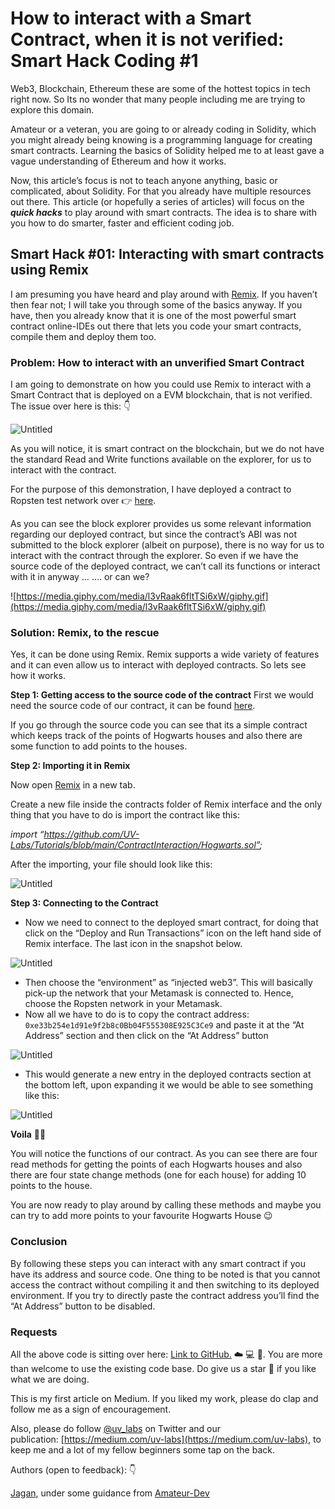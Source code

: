 # How to interact with a Smart Contract, when it is not verified: Smart Hack Coding #1

Web3, Blockchain, Ethereum these are some of the hottest topics in tech right now. So Its no wonder that many people including me are trying to explore this domain. 

Amateur or a veteran, you are going to or already coding in Solidity, which you might already being knowing is a programming language for creating smart contracts. Learning the basics of Solidity helped me to at least gave a vague understanding of Ethereum and how it works. 

Now, this article’s focus is not to teach anyone anything, basic or complicated, about Solidity.  For that you already have multiple resources out there.  This article (or hopefully a series of articles) will focus on the ***quick hacks*** to play around with smart contracts. The idea is to share with you how to do smarter, faster and efficient coding job.

## Smart Hack #01: Interacting with smart contracts using Remix

I am presuming you have heard and play around with [Remix](https://remix.ethereum.org/).  If you haven’t then fear not; I will take you through some of the basics anyway.  If you have, then you already know that it is one of the most powerful smart contract online-IDEs out there that lets you code your smart contracts, compile them and deploy them too.

### Problem: How to interact with an unverified Smart Contract

I am going to demonstrate on how you could use Remix to interact with a Smart Contract that is deployed on a EVM blockchain, that is not verified.  The issue over here is this: 👇

![Untitled](https://s3.us-west-2.amazonaws.com/secure.notion-static.com/9390820a-f84d-4a38-8d3a-ee4bcfc75b2d/Untitled.png?X-Amz-Algorithm=AWS4-HMAC-SHA256&X-Amz-Content-Sha256=UNSIGNED-PAYLOAD&X-Amz-Credential=AKIAT73L2G45EIPT3X45%2F20220628%2Fus-west-2%2Fs3%2Faws4_request&X-Amz-Date=20220628T113746Z&X-Amz-Expires=86400&X-Amz-Signature=d3664e45e2844b307d5495b30cf46151a3f7ae50a623c732edfe6207fc08e70a&X-Amz-SignedHeaders=host&response-content-disposition=filename%20%3D%22Untitled.png%22&x-id=GetObject)

As you will notice, it is smart contract on the blockchain, but we do not have the standard Read and Write functions available on the explorer, for us to interact with the contract.

For the purpose of this demonstration, I have deployed a contract to Ropsten test network over 👉 [here](https://ropsten.etherscan.io/address/0xe33b254e1d91e9f2b8c0bb04f555308e925c3ce9).

As you can see the block explorer provides us some relevant information regarding our deployed contract, but since the contract’s ABI was not submitted to the block explorer (albeit on purpose), there is no way for us to interact with the contract through the explorer. So even if we have the source code of the deployed contract, we can’t call its functions or interact with it in anyway … 
…. or can we?

![https://media.giphy.com/media/l3vRaak6fltTSi6xW/giphy.gif](https://media.giphy.com/media/l3vRaak6fltTSi6xW/giphy.gif)

### Solution: Remix, to the rescue

Yes, it can be done using Remix. Remix supports a wide variety of features and it can even allow us to interact with deployed contracts. So lets see how it works.

**Step 1: Getting access to the source code of the contract**
First we would need the source code of our contract, it can be found [here](https://github.com/UV-Labs/Tutorials/blob/Jagannathes-patch-1/ContractInteraction/Hogwarts.sol). 

If you go through the source code you can see that its a simple contract which keeps track of the points of Hogwarts houses and also there are some function to add points to the houses.

**Step 2: Importing it in Remix** 

Now open [Remix](https://remix.ethereum.org) in a new tab. 

Create a new file inside the contracts folder of Remix interface and the only thing that you have to do is import the contract like this:

*import “https://github.com/UV-Labs/Tutorials/blob/main/ContractInteraction/Hogwarts.sol”;*

After the importing, your file should look like this:

![Untitled](https://s3.us-west-2.amazonaws.com/secure.notion-static.com/03018715-04a4-4be3-9473-409353fa89b3/Untitled.png?X-Amz-Algorithm=AWS4-HMAC-SHA256&X-Amz-Content-Sha256=UNSIGNED-PAYLOAD&X-Amz-Credential=AKIAT73L2G45EIPT3X45%2F20220628%2Fus-west-2%2Fs3%2Faws4_request&X-Amz-Date=20220628T113542Z&X-Amz-Expires=86400&X-Amz-Signature=7aef414eee0a92507a6311905efe70ab4dbe816456f14347f0277cf46d9476a6&X-Amz-SignedHeaders=host&response-content-disposition=filename%20%3D%22Untitled.png%22&x-id=GetObject)

**Step 3: Connecting to the Contract**

- Now we need to connect to the deployed smart contract, for doing that click on the “Deploy and Run Transactions” icon on the left hand side of Remix interface.  The last icon in the snapshot below.

![Untitled](https://s3.us-west-2.amazonaws.com/secure.notion-static.com/03092f62-3e7a-4a9a-8c14-91bd6049d0fd/Untitled.png?X-Amz-Algorithm=AWS4-HMAC-SHA256&X-Amz-Content-Sha256=UNSIGNED-PAYLOAD&X-Amz-Credential=AKIAT73L2G45EIPT3X45%2F20220628%2Fus-west-2%2Fs3%2Faws4_request&X-Amz-Date=20220628T113405Z&X-Amz-Expires=86400&X-Amz-Signature=848feb67e65c2aa717132da45a20ea55f370610af7a233052973c8bd9efa5d1b&X-Amz-SignedHeaders=host&response-content-disposition=filename%20%3D%22Untitled.png%22&x-id=GetObject)

- Then choose the “environment” as “injected web3”.  This will basically pick-up the network that your Metamask is connected to.  Hence, choose the Ropsten network in your Metamask.
- Now all we have to do is to copy the contract address: `0xe33b254e1d91e9f2b8c0Bb04F555308E925C3Ce9`  and paste it at the “At Address” section and then click on the “At Address” button

![Untitled](https://s3.us-west-2.amazonaws.com/secure.notion-static.com/32ed1b8c-6ab1-4b23-b13c-9e96278912e0/Untitled.png?X-Amz-Algorithm=AWS4-HMAC-SHA256&X-Amz-Content-Sha256=UNSIGNED-PAYLOAD&X-Amz-Credential=AKIAT73L2G45EIPT3X45%2F20220628%2Fus-west-2%2Fs3%2Faws4_request&X-Amz-Date=20220628T113619Z&X-Amz-Expires=86400&X-Amz-Signature=888618d49b878a8a4a2da2096ed18827479b9c69ef8dfd9ecc6f4f2d03977fa1&X-Amz-SignedHeaders=host&response-content-disposition=filename%20%3D%22Untitled.png%22&x-id=GetObject)

- This would generate a new entry in the deployed contracts section at the bottom left, upon expanding it we would be able to see something like this:

![Untitled](https://s3.us-west-2.amazonaws.com/secure.notion-static.com/d9415b60-08e9-48aa-96f9-1ced748bd3cf/Untitled.png?X-Amz-Algorithm=AWS4-HMAC-SHA256&X-Amz-Content-Sha256=UNSIGNED-PAYLOAD&X-Amz-Credential=AKIAT73L2G45EIPT3X45%2F20220628%2Fus-west-2%2Fs3%2Faws4_request&X-Amz-Date=20220628T113655Z&X-Amz-Expires=86400&X-Amz-Signature=cba131adb0398422c87fbaf36c9ef6d637220d1c72120063eb36350a835fa1ba&X-Amz-SignedHeaders=host&response-content-disposition=filename%20%3D%22Untitled.png%22&x-id=GetObject)

**Voila** 🎉🎊

You will notice the functions of our contract. As you can see there are four read methods for getting the points of each Hogwarts houses and also there are four state change methods (one for each house) for adding 10 points to the house. 

You are now ready to play around by calling these methods and maybe you can try to add more points to your favourite Hogwarts House 😉 

### Conclusion

By following these steps you can interact with any smart contract if you have its address and source code. One thing to be noted is that you cannot access the contract without compiling it and then switching to its deployed environment. If you try to directly paste the contract address you’ll find the “At Address” button to be disabled.

### Requests

All the above code is sitting over here: [Link to GitHub.](https://github.com/UV-Labs/Tutorials) ☁️ 💻 🔗.  You are more than welcome to use the existing code base. Do give us a star 🙏 if you like what we are doing.

This is my first article on Medium. If you liked my work, please do clap and follow me as a sign of encouragement.  

Also, please do follow [@uv_labs](https://twitter.com/uv_labs) on Twitter and our publication: [https://medium.com/uv-labs](https://medium.com/uv-labs), to keep me and a lot of my fellow beginners some tap on the back.

Authors (open to feedback): 👇

[Jagan](https://medium.com/@jagannatheshahi), under some guidance from [Amateur-Dev](https://medium.com/u/9cd26cbd96b9?source=post_page-----5311a13d173-----------------------------------)
